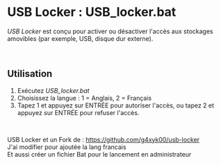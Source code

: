 # USB Locker : USB_locker.bat

*USB Locker* est conçu pour activer ou désactiver l'accès aux stockages amovibles (par exemple, USB, disque dur externe).

<br />

## Utilisation
1. Exécutez *USB_locker.bat*
2. Choisissez la langue : 1 = Anglais, 2 = Français
3. Tapez 1 et appuyez sur ENTRÉE pour autoriser l'accès, ou tapez 2 et appuyez sur ENTRÉE pour refuser l'accès.
<br />

USB Locker et un Fork de : https://github.com/g4xyk00/usb-locker
<br />
J'ai modifier pour ajoutée la lang francais
<br />
Et aussi créer un fichier Bat pour le lancement en administrateur
